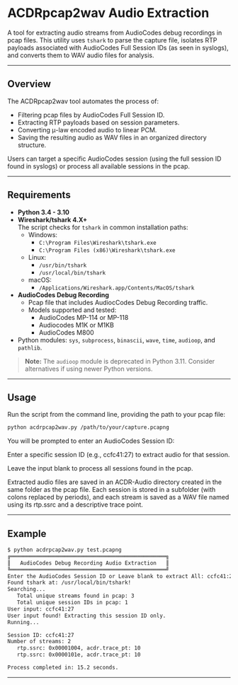# ACDRpcap2wav Audio Extraction

A tool for extracting audio streams from AudioCodes debug recordings in pcap files. This utility uses `tshark` to parse the capture file, isolates RTP payloads associated with AudioCodes Full Session IDs (as seen in syslogs), and converts them to WAV audio files for analysis.

---

## Overview

The ACDRpcap2wav tool automates the process of:
- Filtering pcap files by AudioCodes Full Session ID.
- Extracting RTP payloads based on session parameters.
- Converting μ-law encoded audio to linear PCM.
- Saving the resulting audio as WAV files in an organized directory structure.

Users can target a specific AudioCodes session (using the full session ID found in syslogs) or process all available sessions in the pcap.

---

## Requirements

- **Python 3.4 - 3.10**
- **Wireshark/tshark 4.X+**  
  The script checks for `tshark` in common installation paths:
  - Windows:  
    - `C:\Program Files\Wireshark\tshark.exe`
    - `C:\Program Files (x86)\Wireshark\tshark.exe`
  - Linux:  
    - `/usr/bin/tshark`
    - `/usr/local/bin/tshark`
  - macOS:  
    - `/Applications/Wireshark.app/Contents/MacOS/tshark`
- **AudioCodes Debug Recording**
  - Pcap file that includes AudiocCodes Debug Recording traffic.
  - Models supported and tested:
    - AudioCodes MP-114 or MP-118
    - Audiocodes M1K or M1KB
    - AudioCodes M800
- Python modules: `sys`, `subprocess`, `binascii`, `wave`, `time`, `audioop`, and `pathlib`.

> **Note:** The `audioop` module is deprecated in Python 3.11. Consider alternatives if using newer Python versions.

---

## Usage

Run the script from the command line, providing the path to your pcap file:

```bash
python acdrpcap2wav.py /path/to/your/capture.pcapng
```
You will be prompted to enter an AudioCodes Session ID:

Enter a specific session ID (e.g., ccfc41:27) to extract audio for that session.

Leave the input blank to process all sessions found in the pcap.

Extracted audio files are saved in an ACDR-Audio directory created in the same folder as the pcap file. Each session is stored in a subfolder (with colons replaced by periods), and each stream is saved as a WAV file named using its rtp.ssrc and a descriptive trace point.

---

## Example
```bash
$ python acdrpcap2wav.py test.pcapng
╔═════════════════════════════════════════════════╗
║   AudioCodes Debug Recording Audio Extraction   ║
╚═════════════════════════════════════════════════╝
Enter the AudioCodes Session ID or Leave blank to extract All: ccfc41:27
Found tshark at: /usr/local/bin/tshark!
Searching...
   Total unique streams found in pcap: 3
   Total unique session IDs in pcap: 1
User input: ccfc41:27
User input found! Extracting this session ID only.
Running...

Session ID: ccfc41:27
Number of streams: 2
   rtp.ssrc: 0x00001004, acdr.trace_pt: 10
   rtp.ssrc: 0x0000101e, acdr.trace_pt: 10

Process completed in: 15.2 seconds.
```

---

